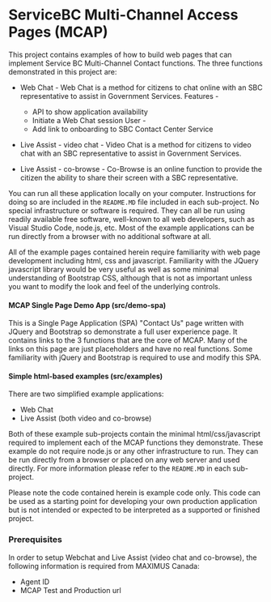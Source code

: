 # ServiceBC Multi-Channel Access Pages (MCAP)

This project contains examples of how to build web pages that can implement Service BC Multi-Channel Contact functions. The three functions demonstrated in this project are:
- Web Chat - Web Chat is a method for citizens to chat online with an SBC representative to assist in Government Services.
Features - 
  * API to show application availability
  * Initiate a Web Chat session
User - 
  * Add link to onboarding to SBC Contact Center Service

- Live Assist - video chat - Video Chat is a method for citizens to video chat with an SBC representative to assist in Government Services.
- Live Assist - co-browse - Co-Browse is an online function to provide the citizen the ability to share their screen with a SBC representative.

You can run all these application locally on your computer. Instructions for doing so are included in the `README.MD` file included in each sub-project.  No special infrastructure or software is required. They can all be run using readily available free software, well-known to all web developers, such as Visual Studio Code, node.js, etc.  Most of the example applications can be run directly from a browser with no additional software at all.

All of the example pages contained herein require familiarity with web page development including html, css and javascript.  Familiarity with the JQuery javascript library would be very useful as well as some minimal understanding of Bootstrap CSS, although that is not as important unless you want to modify the look and feel of the underlying controls.

#### MCAP Single Page Demo App (src/demo-spa)
  This is a Single Page Application (SPA) "Contact Us" page written with JQuery and Bootstrap so demonstrate a full user experience page.  It contains links to the 3 functions that are the core of MCAP.  Many of the links on this page are just placeholders and have no real functions.  Some familiarity with jQuery and Bootstrap is required to use and modify this SPA.



  #### Simple html-based examples (src/examples)
  There are two simplified example applications:
  - Web Chat
  - Live Assist (both video and co-browse)

Both of these example sub-projects contain the minimal html/css/javascript required to implement each of the MCAP functions they demonstrate.  These example do not require node.js or any other infrastructure to run.  They can be run directly from a browser or placed on any web server and used directly.  For more information please refer to the `README.MD` in each sub-project.


Please note the code contained herein is example code only. This code can be used as a starting 
point for developing your own production application but is not intended or expected to be 
interpreted as a supported or finished project. 

### Prerequisites

In order to setup Webchat and Live Assist (video chat and co-browse), the following information is required from MAXIMUS Canada:
- Agent ID
- MCAP Test and Production url



